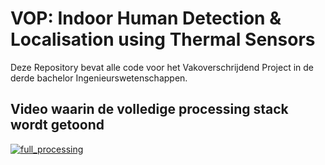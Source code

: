 # VOP: Indoor Human Detection & Localisation using Thermal Sensors

Deze Repository bevat alle code voor het Vakoverschrijdend Project in de derde bachelor Ingenieurswetenschappen.

## Video waarin de volledige processing stack wordt getoond

[![full_processing](https://github.ugent.be/tlips/VOP/blob/master/doc_imgs/youtube_full_processing.PNG)](https://www.youtube.com/watch?v=3muuMCf-yW4&feature=youtu.be "Click to Watch!")
